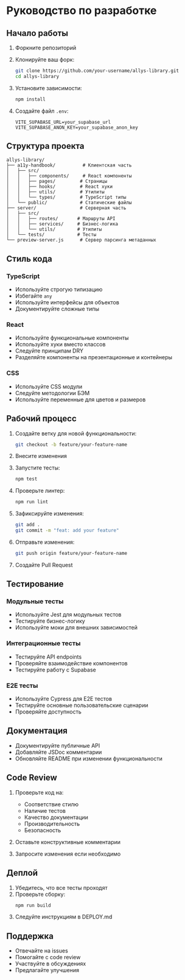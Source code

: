 # Руководство по разработке

## Начало работы

1. Форкните репозиторий
2. Клонируйте ваш форк:
   ```bash
   git clone https://github.com/your-username/allys-library.git
   cd allys-library
   ```

3. Установите зависимости:
   ```bash
   npm install
   ```

4. Создайте файл `.env`:
   ```env
   VITE_SUPABASE_URL=your_supabase_url
   VITE_SUPABASE_ANON_KEY=your_supabase_anon_key
   ```

## Структура проекта

```
allys-library/
├── a11y-handbook/          # Клиентская часть
│   ├── src/
│   │   ├── components/     # React компоненты
│   │   ├── pages/         # Страницы
│   │   ├── hooks/         # React хуки
│   │   ├── utils/         # Утилиты
│   │   └── types/         # TypeScript типы
│   └── public/            # Статические файлы
├── server/                # Серверная часть
│   ├── src/
│   │   ├── routes/       # Маршруты API
│   │   ├── services/     # Бизнес-логика
│   │   └── utils/        # Утилиты
│   └── tests/            # Тесты
└── preview-server.js      # Сервер парсинга метаданных
```

## Стиль кода

### TypeScript

- Используйте строгую типизацию
- Избегайте `any`
- Используйте интерфейсы для объектов
- Документируйте сложные типы

### React

- Используйте функциональные компоненты
- Используйте хуки вместо классов
- Следуйте принципам DRY
- Разделяйте компоненты на презентационные и контейнеры

### CSS

- Используйте CSS модули
- Следуйте методологии БЭМ
- Используйте переменные для цветов и размеров

## Рабочий процесс

1. Создайте ветку для новой функциональности:
   ```bash
   git checkout -b feature/your-feature-name
   ```

2. Внесите изменения

3. Запустите тесты:
   ```bash
   npm test
   ```

4. Проверьте линтер:
   ```bash
   npm run lint
   ```

5. Зафиксируйте изменения:
   ```bash
   git add .
   git commit -m "feat: add your feature"
   ```

6. Отправьте изменения:
   ```bash
   git push origin feature/your-feature-name
   ```

7. Создайте Pull Request

## Тестирование

### Модульные тесты

- Используйте Jest для модульных тестов
- Тестируйте бизнес-логику
- Используйте моки для внешних зависимостей

### Интеграционные тесты

- Тестируйте API endpoints
- Проверяйте взаимодействие компонентов
- Тестируйте работу с Supabase

### E2E тесты

- Используйте Cypress для E2E тестов
- Тестируйте основные пользовательские сценарии
- Проверяйте доступность

## Документация

- Документируйте публичные API
- Добавляйте JSDoc комментарии
- Обновляйте README при изменении функциональности

## Code Review

1. Проверьте код на:
   - Соответствие стилю
   - Наличие тестов
   - Качество документации
   - Производительность
   - Безопасность

2. Оставьте конструктивные комментарии

3. Запросите изменения если необходимо

## Деплой

1. Убедитесь, что все тесты проходят
2. Проверьте сборку:
   ```bash
   npm run build
   ```
3. Следуйте инструкциям в DEPLOY.md

## Поддержка

- Отвечайте на issues
- Помогайте с code review
- Участвуйте в обсуждениях
- Предлагайте улучшения 